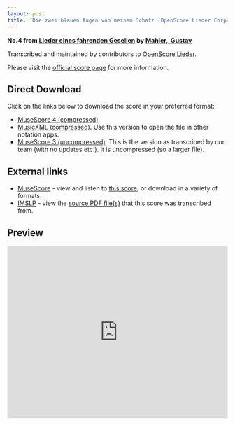 ```yaml
---
layout: post
title: 'Die zwei blauen Augen von meinem Schatz (OpenScore Lieder Corpus)'
---
```


__No.4 from [Lieder eines fahrenden Gesellen](https://fourscoreandmore.org/openscore/lieder/Mahler,_Gustav/Lieder_eines_fahrenden_Gesellen/) by [Mahler,_Gustav](https://fourscoreandmore.org/openscore/lieder/Mahler,_Gustav)__

Transcribed and maintained by contributors to [OpenScore Lieder].

Please visit the [official score page] for more information.

[official score page]: https://musescore.com/openscore-lieder-corpus/scores/5026316
[OpenScore Lieder]: https://musescore.com/openscore-lieder-corpus

## Direct Download

Click on the links below to download the score in your preferred format:
- [MuseScore 4 (compressed)](https://fourscoreandmore.org/openscore/lieder/Mahler,_Gustav/Lieder_eines_fahrenden_Gesellen/4_Die_zwei_blauen_Augen_von_meinem_Schatz.mscz).
- [MusicXML (compressed)](https://fourscoreandmore.org/openscore/lieder/Mahler,_Gustav/Lieder_eines_fahrenden_Gesellen/4_Die_zwei_blauen_Augen_von_meinem_Schatz.mxl). Use this version to open the file in other notation apps.
- [MuseScore 3 (uncompressed)](https://raw.githubusercontent.com/OpenScore/Lieder/refs/heads/main/scores/Mahler,_Gustav/Lieder_eines_fahrenden_Gesellen/4_Die_zwei_blauen_Augen_von_meinem_Schatz/lc5026316.mscx). This is the version as transcribed by our team (with no updates etc.). It is uncompressed (so a larger file).

## External links

- [MuseScore] - view and listen to [this score][MuseScore], or download in a variety of formats.
- [IMSLP] - view the [source PDF file(s)][IMSLP] that this score was transcribed from.

[MuseScore]: https://musescore.com/score/5026316
[IMSLP]: https://imslp.org/wiki/Special:ReverseLookup/20510

## Preview

<iframe width="100%" height="394" src="https://musescore.com/openscore-lieder-corpus/scores/5026316/embed" frameborder="0" allowfullscreen allow="autoplay; fullscreen"></iframe>
